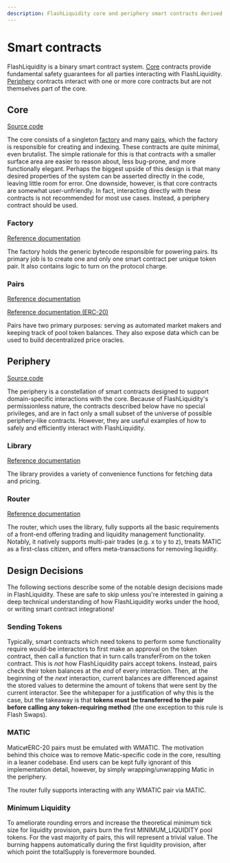 ```yaml
---
description: FlashLiquidity core and periphery smart contracts derived from UniswapV2
---
```


# Smart contracts

FlashLiquidity is a binary smart contract system. [Core](smart-contracts.md#core) contracts provide fundamental safety guarantees for all parties interacting with FlashLiquidity. [Periphery](smart-contracts.md#periphery) contracts interact with one or more core contracts but are not themselves part of the core.

## Core <a href="#core" id="core"></a>

[Source code](https://github.com/Uniswap/uniswap-v2-core)

The core consists of a singleton [factory](smart-contracts.md#factory) and many [pairs](smart-contracts.md#pairs), which the factory is responsible for creating and indexing. These contracts are quite minimal, even brutalist. The simple rationale for this is that contracts with a smaller surface area are easier to reason about, less bug-prone, and more functionally elegant. Perhaps the biggest upside of this design is that many desired properties of the system can be asserted directly in the code, leaving little room for error. One downside, however, is that core contracts are somewhat user-unfriendly. In fact, interacting directly with these contracts is not recommended for most use cases. Instead, a periphery contract should be used.

### Factory <a href="#factory" id="factory"></a>

[Reference documentation](https://docs.uniswap.org/protocol/V2/reference/smart-contracts/factory)

The factory holds the generic bytecode responsible for powering pairs. Its primary job is to create one and only one smart contract per unique token pair. It also contains logic to turn on the protocol charge.

### Pairs <a href="#pairs" id="pairs"></a>

[Reference documentation](https://docs.uniswap.org/protocol/V2/reference/smart-contracts/pair)

[Reference documentation (ERC-20)](https://docs.uniswap.org/protocol/V2/reference/smart-contracts/Pair-ERC-20)

Pairs have two primary purposes: serving as automated market makers and keeping track of pool token balances. They also expose data which can be used to build decentralized price oracles.

## Periphery <a href="#periphery" id="periphery"></a>

[Source code](https://github.com/Uniswap/uniswap-v2-periphery)

The periphery is a constellation of smart contracts designed to support domain-specific interactions with the core. Because of FlashLiquidity's permissionless nature, the contracts described below have no special privileges, and are in fact only a small subset of the universe of possible periphery-like contracts. However, they are useful examples of how to safely and efficiently interact with FlashLiquidity.

### Library <a href="#library" id="library"></a>

[Reference documentation](https://docs.uniswap.org/protocol/V2/reference/smart-contracts/library)

The library provides a variety of convenience functions for fetching data and pricing.

### Router <a href="#router" id="router"></a>

[Reference documentation](https://docs.uniswap.org/protocol/V2/reference/smart-contracts/router-02)

The router, which uses the library, fully supports all the basic requirements of a front-end offering trading and liquidity management functionality. Notably, it natively supports multi-pair trades (e.g. x to y to z), treats MATIC as a first-class citizen, and offers meta-transactions for removing liquidity.

## Design Decisions <a href="#design-decisions" id="design-decisions"></a>

The following sections describe some of the notable design decisions made in FlashLiquidity. These are safe to skip unless you're interested in gaining a deep technical understanding of how FlashLiquidity works under the hood, or writing smart contract integrations!

### Sending Tokens <a href="#sending-tokens" id="sending-tokens"></a>

Typically, smart contracts which need tokens to perform some functionality require would-be interactors to first make an approval on the token contract, then call a function that in turn calls transferFrom on the token contract. This is _not_ how FlashLiquidity pairs accept tokens. Instead, pairs check their token balances at the _end_ of every interaction. Then, at the beginning of the _next_ interaction, current balances are differenced against the stored values to determine the amount of tokens that were sent by the current interactor. See the whitepaper for a justification of why this is the case, but the takeaway is that **tokens must be transferred to the pair before calling any token-requiring method** (the one exception to this rule is Flash Swaps).

### MATIC <a href="#matic" id="matic"></a>

Matic⇄ERC-20 pairs must be emulated with WMATIC. The motivation behind this choice was to remove Matic-specific code in the core, resulting in a leaner codebase. End users can be kept fully ignorant of this implementation detail, however, by simply wrapping/unwrapping Matic in the periphery.

The router fully supports interacting with any WMATIC pair via MATIC.

### Minimum Liquidity <a href="#minimum-liquidity" id="minimum-liquidity"></a>

To ameliorate rounding errors and increase the theoretical minimum tick size for liquidity provision, pairs burn the first MINIMUM\_LIQUIDITY pool tokens. For the vast majority of pairs, this will represent a trivial value. The burning happens automatically during the first liquidity provision, after which point the totalSupply is forevermore bounded.
